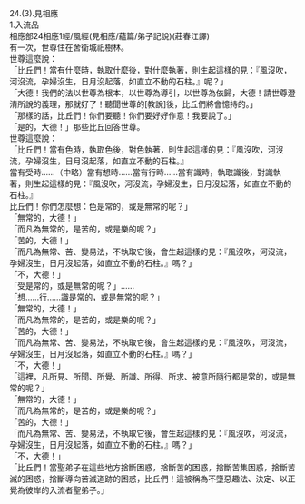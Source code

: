 24.(3).見相應  
1.入流品  
相應部24相應1經/風經(見相應/蘊篇/弟子記說)(莊春江譯)  
有一次，世尊住在舍衛城祇樹林。  
世尊這麼說：  
「比丘們！當有什麼時，執取什麼後，對什麼執著，則生起這樣的見：『風沒吹，河沒流，孕婦沒生，日月沒起落，如直立不動的石柱。』呢？」  
「大德！我們的法以世尊為根本，以世尊為導引，以世尊為依歸，大德！請世尊澄清所說的義理，那就好了！聽聞世尊的[教說]後，比丘們將會憶持的。」  
「那樣的話，比丘們！你們要聽！你們要好好作意！我要說了。」  
「是的，大德！」那些比丘回答世尊。  
世尊這麼說：  
「比丘們！當有色時，執取色後，對色執著，則生起這樣的見：『風沒吹，河沒流，孕婦沒生，日月沒起落，如直立不動的石柱。』  
當有受時……（中略）當有想時……當有行時……當有識時，執取識後，對識執著，則生起這樣的見：『風沒吹，河沒流，孕婦沒生，日月沒起落，如直立不動的石柱。』  
比丘們！你們怎麼想：色是常的，或是無常的呢？」  
「無常的，大德！」  
「而凡為無常的，是苦的，或是樂的呢？」  
「苦的，大德！」  
「而凡為無常、苦、變易法，不執取它後，會生起這樣的見：『風沒吹，河沒流，孕婦沒生，日月沒起落，如直立不動的石柱。』嗎？」  
「不，大德！」  
「受是常的，或是無常的呢？」……  
「想……行……識是常的，或是無常的呢？」  
「無常的，大德！」  
「而凡為無常的，是苦的，或是樂的呢？」  
「苦的，大德！」  
「而凡為無常、苦、變易法，不執取它後，會生起這樣的見：『風沒吹，河沒流，孕婦沒生，日月沒起落，如直立不動的石柱。』嗎？」  
「不，大德！」  
「這裡，凡所見、所聞、所覺、所識、所得、所求、被意所隨行都是常的，或是無常的呢？」  
「無常的，大德！」  
「而凡為無常的，是苦的，或是樂的呢？」  
「苦的，大德！」  
「而凡為無常、苦、變易法，不執取它後，會生起這樣的見：『風沒吹，河沒流，孕婦沒生，日月沒起落，如直立不動的石柱。』嗎？」  
「不，大德！」  
「比丘們！當聖弟子在這些地方捨斷困惑，捨斷苦的困惑，捨斷苦集困惑，捨斷苦滅的困惑，捨斷導向苦滅道跡的困惑，比丘們！這被稱為不墮惡趣法、決定、以正覺為彼岸的入流者聖弟子。」  
  
  
